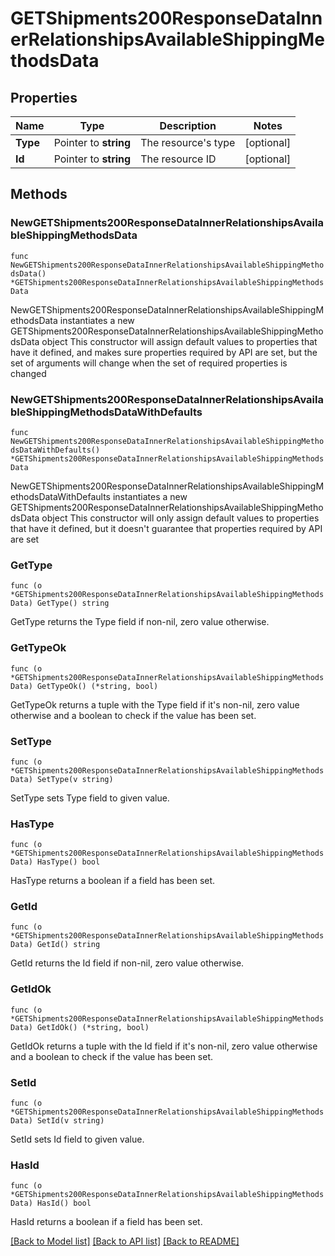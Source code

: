 # GETShipments200ResponseDataInnerRelationshipsAvailableShippingMethodsData

## Properties

Name | Type | Description | Notes
------------ | ------------- | ------------- | -------------
**Type** | Pointer to **string** | The resource&#39;s type | [optional] 
**Id** | Pointer to **string** | The resource ID | [optional] 

## Methods

### NewGETShipments200ResponseDataInnerRelationshipsAvailableShippingMethodsData

`func NewGETShipments200ResponseDataInnerRelationshipsAvailableShippingMethodsData() *GETShipments200ResponseDataInnerRelationshipsAvailableShippingMethodsData`

NewGETShipments200ResponseDataInnerRelationshipsAvailableShippingMethodsData instantiates a new GETShipments200ResponseDataInnerRelationshipsAvailableShippingMethodsData object
This constructor will assign default values to properties that have it defined,
and makes sure properties required by API are set, but the set of arguments
will change when the set of required properties is changed

### NewGETShipments200ResponseDataInnerRelationshipsAvailableShippingMethodsDataWithDefaults

`func NewGETShipments200ResponseDataInnerRelationshipsAvailableShippingMethodsDataWithDefaults() *GETShipments200ResponseDataInnerRelationshipsAvailableShippingMethodsData`

NewGETShipments200ResponseDataInnerRelationshipsAvailableShippingMethodsDataWithDefaults instantiates a new GETShipments200ResponseDataInnerRelationshipsAvailableShippingMethodsData object
This constructor will only assign default values to properties that have it defined,
but it doesn't guarantee that properties required by API are set

### GetType

`func (o *GETShipments200ResponseDataInnerRelationshipsAvailableShippingMethodsData) GetType() string`

GetType returns the Type field if non-nil, zero value otherwise.

### GetTypeOk

`func (o *GETShipments200ResponseDataInnerRelationshipsAvailableShippingMethodsData) GetTypeOk() (*string, bool)`

GetTypeOk returns a tuple with the Type field if it's non-nil, zero value otherwise
and a boolean to check if the value has been set.

### SetType

`func (o *GETShipments200ResponseDataInnerRelationshipsAvailableShippingMethodsData) SetType(v string)`

SetType sets Type field to given value.

### HasType

`func (o *GETShipments200ResponseDataInnerRelationshipsAvailableShippingMethodsData) HasType() bool`

HasType returns a boolean if a field has been set.

### GetId

`func (o *GETShipments200ResponseDataInnerRelationshipsAvailableShippingMethodsData) GetId() string`

GetId returns the Id field if non-nil, zero value otherwise.

### GetIdOk

`func (o *GETShipments200ResponseDataInnerRelationshipsAvailableShippingMethodsData) GetIdOk() (*string, bool)`

GetIdOk returns a tuple with the Id field if it's non-nil, zero value otherwise
and a boolean to check if the value has been set.

### SetId

`func (o *GETShipments200ResponseDataInnerRelationshipsAvailableShippingMethodsData) SetId(v string)`

SetId sets Id field to given value.

### HasId

`func (o *GETShipments200ResponseDataInnerRelationshipsAvailableShippingMethodsData) HasId() bool`

HasId returns a boolean if a field has been set.


[[Back to Model list]](../README.md#documentation-for-models) [[Back to API list]](../README.md#documentation-for-api-endpoints) [[Back to README]](../README.md)


